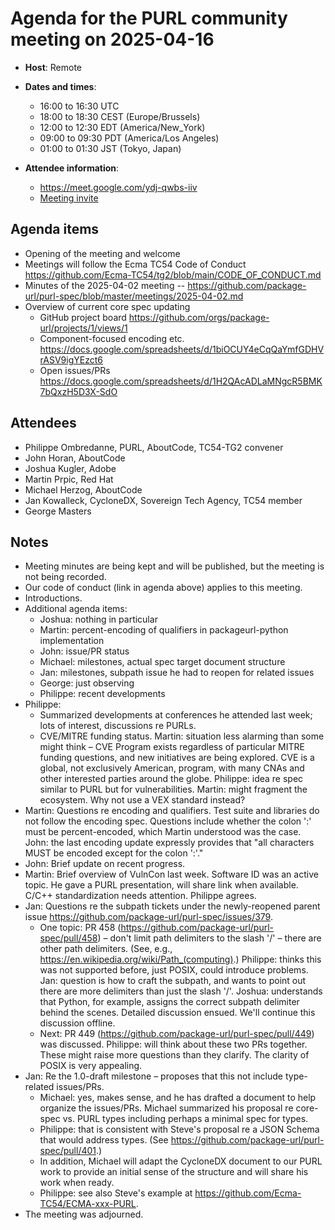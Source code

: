 # Agenda for the PURL community meeting on 2025-04-16

- **Host**: Remote
- **Dates and times**:
    - 16:00 to 16:30 UTC
    - 18:00 to 18:30 CEST (Europe/Brussels)
    - 12:00 to 12:30 EDT (America/New_York)
    - 09:00 to 09:30 PDT (America/Los Angeles)
    - 01:00 to 01:30 JST (Tokyo, Japan)

- **Attendee information**:
  - https://meet.google.com/ydj-qwbs-iiv
  - [Meeting invite](https://calendar.google.com/calendar/event?action=TEMPLATE&tmeid=MWliM3RyZXRpdmI4NXFoYXR1MzRkdmg0a3ZfMjAyNTAxMjJUMTcwMDAwWiBjX2Q4YjE1NDIwZGZmMTdiNzk1OWUyOWE1MWFlMzI0MDk1MWNiZTM4ZGIxZGFlNDU5NzJhODVjOWE3MTEyMDQyMDVAZw&tmsrc=c_d8b15420dff17b7959e29a51ae3240951cbe38db1dae45972a85c9a711204205%40group.calendar.google.com&scp=ALL)

## Agenda items
- Opening of the meeting and welcome
- Meetings will follow the Ecma TC54 Code of Conduct https://github.com/Ecma-TC54/tg2/blob/main/CODE_OF_CONDUCT.md
- Minutes of the 2025-04-02 meeting -- https://github.com/package-url/purl-spec/blob/master/meetings/2025-04-02.md
- Overview of current core spec updating
    - GitHub project board https://github.com/orgs/package-url/projects/1/views/1
    - Component-focused encoding etc.  https://docs.google.com/spreadsheets/d/1biOCUY4eCqQaYmfGDHVrASV9igYEzct6
    - Open issues/PRs https://docs.google.com/spreadsheets/d/1H2QAcADLaMNgcR5BMK7bQxzH5D3X-SdO

## Attendees
- Philippe Ombredanne, PURL, AboutCode, TC54-TG2 convener
- John Horan, AboutCode
- Joshua Kugler, Adobe
- Martin Prpic, Red Hat
- Michael Herzog, AboutCode
- Jan Kowalleck, CycloneDX, Sovereign Tech Agency, TC54 member
- George Masters

## Notes
- Meeting minutes are being kept and will be published, but the meeting is not being recorded.
- Our code of conduct (link in agenda above) applies to this meeting.
- Introductions.
- Additional agenda items:
    - Joshua: nothing in particular
    - Martin: percent-encoding of qualifiers in packageurl-python implementation
    - John: issue/PR status
    - Michael: milestones, actual spec target document structure
    - Jan: milestones, subpath issue he had to reopen for related issues
    - George: just observing
    - Philippe: recent developments
- Philippe:
    - Summarized developments at conferences he attended last week; lots of interest, discussions re PURLs.
    - CVE/MITRE funding status.  Martin: situation less alarming than some might think – CVE Program exists regardless of particular MITRE funding questions, and new initiatives are being explored.  CVE is a global, not exclusively American, program, with many CNAs and other interested parties around the globe.  Philippe: idea re spec similar to PURL but for vulnerabilities.  Martin: might fragment the ecosystem.  Why not use a VEX standard instead?
- Martin: Questions re encoding and qualifiers.  Test suite and libraries do not follow the encoding spec.  Questions include whether the colon ':' must be percent-encoded, which Martin understood was the case.  John: the last encoding update expressly provides that "all characters MUST be encoded except for the colon ':'."
- John: Brief update on recent progress.
- Martin: Brief overview of VulnCon last week.  Software ID was an active topic.  He gave a PURL presentation, will share link when available.  C/C++ standardization needs attention.  Philippe agrees.
- Jan: Questions re the subpath tickets under the newly-reopened parent issue https://github.com/package-url/purl-spec/issues/379.
    - One topic: PR 458 (https://github.com/package-url/purl-spec/pull/458) – don't limit path delimiters to the slash '/' – there are other path delimiters.  (See, e.g., https://en.wikipedia.org/wiki/Path_(computing).)  Philippe: thinks this was not supported before, just POSIX, could introduce problems.  Jan: question is how to craft the subpath, and wants to point out there are more delimiters than just the slash '/'.  Joshua: understands that Python, for example, assigns the correct subpath delimiter behind the scenes.  Detailed discussion ensued.  We'll continue this discussion offline.
    - Next: PR 449 (https://github.com/package-url/purl-spec/pull/449) was discussed.  Philippe: will think about these two PRs together.  These might raise more questions than they clarify.  The clarity of POSIX is very appealing.
- Jan: Re the 1.0-draft milestone – proposes that this not include type-related issues/PRs.
    - Michael: yes, makes sense, and he has drafted a document to help organize the issues/PRs.  Michael summarized his proposal re core-spec vs. PURL types including perhaps a minimal spec for types.
    - Philippe: that is consistent with Steve's proposal re a JSON Schema that would address types.  (See https://github.com/package-url/purl-spec/pull/401.)
    - In addition, Michael will adapt the CycloneDX document to our PURL work to provide an initial sense of the structure and will share his work when ready.
    - Philippe: see also Steve's example at  https://github.com/Ecma-TC54/ECMA-xxx-PURL.
- The meeting was adjourned.
